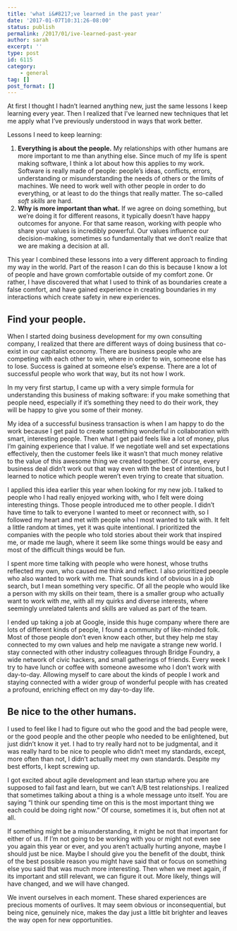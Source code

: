 ```yaml
---
title: 'what i&#8217;ve learned in the past year'
date: '2017-01-07T10:31:26-08:00'
status: publish
permalink: /2017/01/ive-learned-past-year
author: sarah
excerpt: ''
type: post
id: 6115
category:
    - general
tag: []
post_format: []
---
```

At first I thought I hadn’t learned anything new, just the same lessons I keep learning every year. Then I realized that I’ve learned new techniques that let me apply what I’ve previously understood in ways that work better.

Lessons I need to keep learning:

1. **Everything is about the people.** My relationships with other humans are more important to me than anything else. Since much of my life is spent making software, I think a lot about how this applies to my work. Software is really made of people: people’s ideas, conflicts, errors, understanding or misunderstanding the needs of others or the limits of machines. We need to work well with other people in order to do everything, or at least to do the things that really matter. The so-called *soft skills* are hard.
2. **Why is more important than what.** If we agree on doing something, but we’re doing it for different reasons, it typically doesn’t have happy outcomes for anyone. For that same reason, working with people who share your values is incredibly powerful. Our values influence our decision-making, sometimes so fundamentally that we don’t realize that we are making a decision at all.

This year I combined these lessons into a very different approach to finding my way in the world. Part of the reason I can do this is because I know a lot of people and have grown comfortable outside of my comfort zone. Or rather, I have discovered that what I used to think of as boundaries create a false comfort, and have gained experience in creating boundaries in my interactions which create safety in new experiences.

Find your people.
-----------------

When I started doing business development for my own consulting company, I realized that there are different ways of doing business that co-exist in our capitalist economy. There are business people who are competing with each other to win, where in order to win, someone else has to lose. Success is gained at someone else’s expense. There are a lot of successful people who work that way, but its not how I work.

In my very first startup, I came up with a very simple formula for understanding this business of making software: if you make something that people need, especially if it’s something they need to do their work, they will be happy to give you some of their money.

My idea of a successful business transaction is when I am happy to do the work because I get paid to create something wonderful in collaboration with smart, interesting people. Then what I get paid feels like a lot of money, plus I’m gaining experience that I value. If we negotiate well and set expectations effectively, then the customer feels like it wasn’t that much money relative to the value of this awesome thing we created together. Of course, every business deal didn’t work out that way even with the best of intentions, but I learned to notice which people weren’t even trying to create that situation.

I applied this idea earlier this year when looking for my new job. I talked to people who I had really enjoyed working with, who I felt were doing interesting things. Those people introduced me to other people. I didn’t have time to talk to everyone I wanted to meet or reconnect with, so I followed my heart and met with people who I most wanted to talk with. It felt a little random at times, yet it was quite intentional. I prioritized the companies with the people who told stories about their work that inspired me, or made me laugh, where it seem like some things would be easy and most of the difficult things would be fun.

I spent more time talking with people who were honest, whose truths reflected my own, who caused me think and reflect. I also prioritized people who also wanted to work with me. That sounds kind of obvious in a job search, but I mean something very specific. Of all the people who would like a person with my skills on their team, there is a smaller group who actually want to work with *me*, with all my quirks and diverse interests, where seemingly unrelated talents and skills are valued as part of the team.

I ended up taking a job at Google, inside this huge company where there are lots of different kinds of people, I found a community of like-minded folk. Most of those people don’t even know each other, but they help me stay connected to my own values and help me navigate a strange new world. I stay connected with other industry colleagues through Bridge Foundry, a wide network of civic hackers, and small gatherings of friends. Every week I try to have lunch or coffee with someone awesome who I don’t work with day-to-day. Allowing myself to care about the kinds of people I work and staying connected with a wider group of wonderful people with has created a profound, enriching effect on my day-to-day life.

Be nice to the other humans.
----------------------------

I used to feel like I had to figure out who the good and the bad people were, or the good people and the other people who needed to be enlightened, but just didn’t know it yet. I had to try really hard not to be judgmental, and it was really hard to be nice to people who didn’t meet my standards, except, more often than not, I didn’t actually meet my own standards. Despite my best efforts, I kept screwing up.

I got excited about agile development and lean startup where you are supposed to fail fast and learn, but we can’t A/B test relationships. I realized that sometimes talking about a thing is a whole message unto itself. You are saying “I think our spending time on this is the most important thing we each could be doing right now.” Of course, sometimes it is, but often not at all.

If something might be a misunderstanding, it might be not that important for either of us. If I’m not going to be working with you or might not even see you again this year or ever, and you aren’t actually hurting anyone, maybe I should just be nice. Maybe I should give you the benefit of the doubt, think of the best possible reason you might have said that or focus on something else you said that was much more interesting. Then when we meet again, if its important and still relevant, we can figure it out. More likely, things will have changed, and we will have changed.

We invent ourselves in each moment. These shared experiences are precious moments of ourlives. It may seem obvious or inconsequential, but being nice, genuinely nice, makes the day just a little bit brighter and leaves the way open for new opportunities.